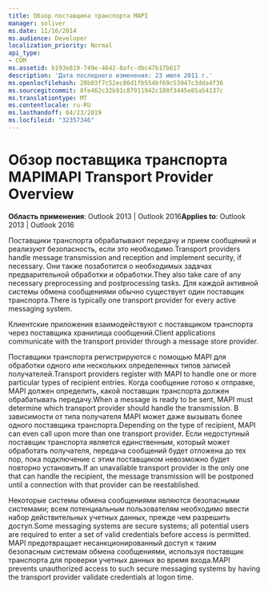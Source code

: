 ```yaml
---
title: Обзор поставщика транспорта MAPI
manager: soliver
ms.date: 11/16/2014
ms.audience: Developer
localization_priority: Normal
api_type:
- COM
ms.assetid: b193e819-749e-4642-8afc-dbc47b17b617
description: 'Дата последнего изменения: 23 июля 2011 г.'
ms.openlocfilehash: 20b03f7c52ec86d1fb554bf69c53947c3dda4f36
ms.sourcegitcommit: 8fe462c32b91c87911942c188f3445e85a54137c
ms.translationtype: MT
ms.contentlocale: ru-RU
ms.lasthandoff: 04/23/2019
ms.locfileid: "32357346"
---
```

# <a name="mapi-transport-provider-overview"></a><span data-ttu-id="ae841-103">Обзор поставщика транспорта MAPI</span><span class="sxs-lookup"><span data-stu-id="ae841-103">MAPI Transport Provider Overview</span></span>

  
  
<span data-ttu-id="ae841-104">**Область применения**: Outlook 2013 | Outlook 2016</span><span class="sxs-lookup"><span data-stu-id="ae841-104">**Applies to**: Outlook 2013 | Outlook 2016</span></span> 
  
<span data-ttu-id="ae841-105">Поставщики транспорта обрабатывают передачу и прием сообщений и реализуют безопасность, если это необходимо.</span><span class="sxs-lookup"><span data-stu-id="ae841-105">Transport providers handle message transmission and reception and implement security, if necessary.</span></span> <span data-ttu-id="ae841-106">Они также позаботится о необходимых задачах предварительной обработки и обработки.</span><span class="sxs-lookup"><span data-stu-id="ae841-106">They also take care of any necessary preprocessing and postprocessing tasks.</span></span> <span data-ttu-id="ae841-107">Для каждой активной системы обмена сообщениями обычно существует один поставщик транспорта.</span><span class="sxs-lookup"><span data-stu-id="ae841-107">There is typically one transport provider for every active messaging system.</span></span>
  
<span data-ttu-id="ae841-108">Клиентские приложения взаимодействуют с поставщиком транспорта через поставщика хранилища сообщений.</span><span class="sxs-lookup"><span data-stu-id="ae841-108">Client applications communicate with the transport provider through a message store provider.</span></span> 
  
<span data-ttu-id="ae841-109">Поставщики транспорта регистрируются с помощью MAPI для обработки одного или нескольких определенных типов записей получателей.</span><span class="sxs-lookup"><span data-stu-id="ae841-109">Transport providers register with MAPI to handle one or more particular types of recipient entries.</span></span> <span data-ttu-id="ae841-110">Когда сообщение готово к отправке, MAPI должен определить, какой поставщик транспорта должен обрабатывать передачу.</span><span class="sxs-lookup"><span data-stu-id="ae841-110">When a message is ready to be sent, MAPI must determine which transport provider should handle the transmission.</span></span> <span data-ttu-id="ae841-111">В зависимости от типа получателя MAPI может даже вызывать более одного поставщика транспорта.</span><span class="sxs-lookup"><span data-stu-id="ae841-111">Depending on the type of recipient, MAPI can even call upon more than one transport provider.</span></span> <span data-ttu-id="ae841-112">Если недоступный поставщик транспорта является единственным, который может обработать получателя, передача сообщений будет отложена до тех пор, пока подключение с этим поставщиком невозможно будет повторно установить.</span><span class="sxs-lookup"><span data-stu-id="ae841-112">If an unavailable transport provider is the only one that can handle the recipient, the message transmission will be postponed until a connection with that provider can be reestablished.</span></span>
  
<span data-ttu-id="ae841-113">Некоторые системы обмена сообщениями являются безопасными системами; всем потенциальным пользователям необходимо ввести набор действительных учетных данных, прежде чем разрешить доступ.</span><span class="sxs-lookup"><span data-stu-id="ae841-113">Some messaging systems are secure systems; all potential users are required to enter a set of valid credentials before access is permitted.</span></span> <span data-ttu-id="ae841-114">MAPI предотвращает несанкционированный доступ к таким безопасным системам обмена сообщениями, используя поставщик транспорта для проверки учетных данных во время входа.</span><span class="sxs-lookup"><span data-stu-id="ae841-114">MAPI prevents unauthorized access to such secure messaging systems by having the transport provider validate credentials at logon time.</span></span> 
  

